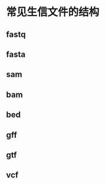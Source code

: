# 常见生信文件的结构

## fastq













## fasta





## sam




## bam






## bed







## gff







## gtf





## vcf






















